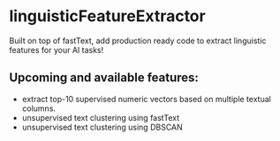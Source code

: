 # linguisticFeatureExtractor
Built on top of fastText, add production ready code to extract linguistic features for your AI tasks!

## Upcoming and available features:
- extract top-10 supervised numeric vectors based on multiple textual columns.
- unsupervised text clustering using fastText
- unsupervised text clustering using DBSCAN
